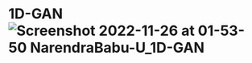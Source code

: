 # 1D-GAN![Screenshot 2022-11-26 at 01-53-50 NarendraBabu-U_1D-GAN](https://user-images.githubusercontent.com/17445473/204052216-3d0da855-0e38-4310-ab4a-51900d77ca94.png)
